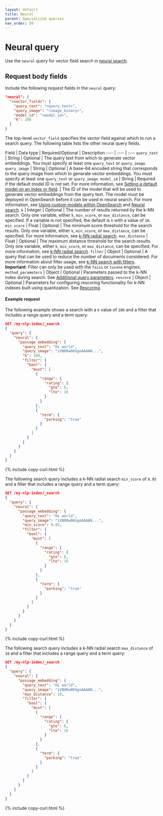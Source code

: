 ```yaml
---
layout: default
title: Neural
parent: Specialized queries
nav_order: 50
---
```


# Neural query

Use the `neural` query for vector field search in [neural search]({{site.url}}{{site.baseurl}}/search-plugins/neural-search/). 

## Request body fields

Include the following request fields in the `neural` query:

```json
"neural": {
  "<vector_field>": {
    "query_text": "<query_text>",
    "query_image": "<image_binary>",
    "model_id": "<model_id>",
    "k": 100
  }
}
```

The top-level `vector_field` specifies the vector field against which to run a search query. The following table lists the other neural query fields.

Field | Data type | Required/Optional | Description
:--- | :--- | :--- 
`query_text` | String | Optional | The query text from which to generate vector embeddings. You must specify at least one `query_text` or `query_image`.
`query_image` | String | Optional | A base-64 encoded string that corresponds to the query image from which to generate vector embeddings. You must specify at least one `query_text` or `query_image`.
`model_id` | String | Required if the default model ID is not set. For more information, see [Setting a default model on an index or field]({{site.url}}{{site.baseurl}}/search-plugins/neural-text-search/#setting-a-default-model-on-an-index-or-field). | The ID of the model that will be used to generate vector embeddings from the query text. The model must be deployed in OpenSearch before it can be used in neural search. For more information, see [Using custom models within OpenSearch]({{site.url}}{{site.baseurl}}/ml-commons-plugin/using-ml-models/) and [Neural search]({{site.url}}{{site.baseurl}}/search-plugins/neural-search/).
`k` | Integer | Optional | The number of results returned by the k-NN search. Only one variable, either `k`, `min_score`, or `max_distance`, can be specified. If a variable is not specified, the default is `k` with a value of `10`.
`min_score` | Float | Optional | The minimum score threshold for the search results. Only one variable, either `k`, `min_score`, or `max_distance`, can be specified. For more information, see [k-NN radial search]({{site.url}}{{site.baseurl}}/search-plugins/knn/radial-search-knn/).
`max_distance` | Float | Optional | The maximum distance threshold for the search results. Only one variable, either `k`, `min_score`, or `max_distance`, can be specified. For more information, see [k-NN radial search]({{site.url}}{{site.baseurl}}/search-plugins/knn/radial-search-knn/).
`filter` | Object | Optional | A query that can be used to reduce the number of documents considered. For more information about filter usage, see [k-NN search with filters]({{site.url}}{{site.baseurl}}/search-plugins/knn/filter-search-knn/). **Important**: Filter can only be used with the `faiss` or `lucene` engines.
`method_parameters` | Object | Optional | Parameters passed to the k-NN index during search. See [Additional query parameters]({{site.url}}{{site.baseurl}}/search-plugins/knn/approximate-knn/#additional-query-parameters).
`rescore` | Object | Optional | Parameters for configuring rescoring functionality for k-NN indexes built using quantization. See [Rescoring]({{site.url}}{{site.baseurl}}/search-plugins/knn/approximate-knn/#rescoring-quantized-results-using-full-precision). 

#### Example request

The following example shows a search with a `k` value of `100` and a filter that includes a range query and a term query:

```json
GET /my-nlp-index/_search
{
  "query": {
    "neural": {
      "passage_embedding": {
        "query_text": "Hi world",
        "query_image": "iVBORw0KGgoAAAAN...",
        "k": 100,
        "filter": {
          "bool": {
            "must": [
              {
                "range": {
                  "rating": {
                    "gte": 8,
                    "lte": 10
                  }
                }
              },
              {
                "term": {
                  "parking": "true"
                }
              }
            ]
          }
        }
      }
    }
  }
}
```
{% include copy-curl.html %}

The following search query includes a k-NN radial search `min_score` of `0.95` and a filter that includes a range query and a term query:

```json
GET /my-nlp-index/_search
{
  "query": {
    "neural": {
      "passage_embedding": {
        "query_text": "Hi world",
        "query_image": "iVBORw0KGgoAAAAN...",
        "min_score": 0.95,
        "filter": {
          "bool": {
            "must": [
              {
                "range": {
                  "rating": {
                    "gte": 8,
                    "lte": 10
                  }
                }
              },
              {
                "term": {
                  "parking": "true"
                }
              }
            ]
          }
        }
      }
    }
  }
}
```
{% include copy-curl.html %}

The following search query includes a k-NN radial search `max_distance` of `10` and a filter that includes a range query and a term query:

```json
GET /my-nlp-index/_search
{
  "query": {
    "neural": {
      "passage_embedding": {
        "query_text": "Hi world",
        "query_image": "iVBORw0KGgoAAAAN...",
        "max_distance": 10,
        "filter": {
          "bool": {
            "must": [
              {
                "range": {
                  "rating": {
                    "gte": 8,
                    "lte": 10
                  }
                }
              },
              {
                "term": {
                  "parking": "true"
                }
              }
            ]
          }
        }
      }
    }
  }
}
```
{% include copy-curl.html %}
